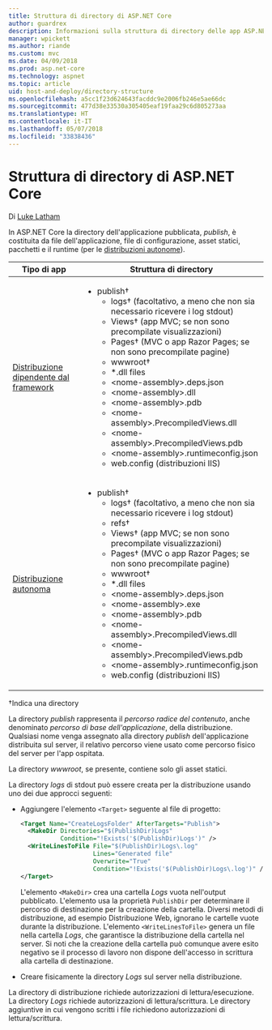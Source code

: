 ```yaml
---
title: Struttura di directory di ASP.NET Core
author: guardrex
description: Informazioni sulla struttura di directory delle app ASP.NET Core pubblicate.
manager: wpickett
ms.author: riande
ms.custom: mvc
ms.date: 04/09/2018
ms.prod: asp.net-core
ms.technology: aspnet
ms.topic: article
uid: host-and-deploy/directory-structure
ms.openlocfilehash: a5cc1f23d624643facddc9e2006fb246e5ae66dc
ms.sourcegitcommit: 477d38e33530a305405eaf19faa29c6d805273aa
ms.translationtype: HT
ms.contentlocale: it-IT
ms.lasthandoff: 05/07/2018
ms.locfileid: "33838436"
---
```

# <a name="aspnet-core-directory-structure"></a>Struttura di directory di ASP.NET Core

Di [Luke Latham](https://github.com/guardrex)

In ASP.NET Core la directory dell'applicazione pubblicata, *publish*, è costituita da file dell'applicazione, file di configurazione, asset statici, pacchetti e il runtime (per le [distribuzioni autonome](/dotnet/core/deploying/#self-contained-deployments-scd)).


| Tipo di app | Struttura di directory |
| -------- | ------------------- |
| [Distribuzione dipendente dal framework](/dotnet/core/deploying/#framework-dependent-deployments-fdd) | <ul><li>publish&dagger;<ul><li>logs&dagger; (facoltativo, a meno che non sia necessario ricevere i log stdout)</li><li>Views&dagger; (app MVC; se non sono precompilate visualizzazioni)</li><li>Pages&dagger; (MVC o app Razor Pages; se non sono precompilate pagine)</li><li>wwwroot&dagger;</li><li>*\.dll files</li><li>\<nome-assembly>.deps.json</li><li>\<nome-assembly>.dll</li><li>\<nome-assembly>.pdb</li><li>\<nome-assembly>.PrecompiledViews.dll</li><li>\<nome-assembly>.PrecompiledViews.pdb</li><li>\<nome-assembly>.runtimeconfig.json</li><li>web.config (distribuzioni IIS)</li></ul></li></ul> |
| [Distribuzione autonoma](/dotnet/core/deploying/#self-contained-deployments-scd) | <ul><li>publish&dagger;<ul><li>logs&dagger; (facoltativo, a meno che non sia necessario ricevere i log stdout)</li><li>refs&dagger;</li><li>Views&dagger; (app MVC; se non sono precompilate visualizzazioni)</li><li>Pages&dagger; (MVC o app Razor Pages; se non sono precompilate pagine)</li><li>wwwroot&dagger;</li><li>\*.dll files</li><li>\<nome-assembly>.deps.json</li><li>\<nome-assembly>.exe</li><li>\<nome-assembly>.pdb</li><li>\<nome-assembly>.PrecompiledViews.dll</li><li>\<nome-assembly>.PrecompiledViews.pdb</li><li>\<nome-assembly>.runtimeconfig.json</li><li>web.config (distribuzioni IIS)</li></ul></li></ul> |

&dagger;Indica una directory

La directory *publish* rappresenta il *percorso radice del contenuto*, anche denominato *percorso di base dell'applicazione*, della distribuzione. Qualsiasi nome venga assegnato alla directory *publish* dell'applicazione distribuita sul server, il relativo percorso viene usato come percorso fisico del server per l'app ospitata.

La directory *wwwroot*, se presente, contiene solo gli asset statici.

La directory *logs* di stdout può essere creata per la distribuzione usando uno dei due approcci seguenti:

* Aggiungere l'elemento `<Target>` seguente al file di progetto:

   ```xml
   <Target Name="CreateLogsFolder" AfterTargets="Publish">
     <MakeDir Directories="$(PublishDir)Logs" 
              Condition="!Exists('$(PublishDir)Logs')" />
     <WriteLinesToFile File="$(PublishDir)Logs\.log" 
                       Lines="Generated file" 
                       Overwrite="True" 
                       Condition="!Exists('$(PublishDir)Logs\.log')" />
   </Target>
   ```

   L'elemento `<MakeDir>` crea una cartella *Logs* vuota nell'output pubblicato. L'elemento usa la proprietà `PublishDir` per determinare il percorso di destinazione per la creazione della cartella. Diversi metodi di distribuzione, ad esempio Distribuzione Web, ignorano le cartelle vuote durante la distribuzione. L'elemento `<WriteLinesToFile>` genera un file nella cartella *Logs*, che garantisce la distribuzione della cartella nel server. Si noti che la creazione della cartella può comunque avere esito negativo se il processo di lavoro non dispone dell'accesso in scrittura alla cartella di destinazione.

* Creare fisicamente la directory *Logs* sul server nella distribuzione.

La directory di distribuzione richiede autorizzazioni di lettura/esecuzione. La directory *Logs* richiede autorizzazioni di lettura/scrittura. Le directory aggiuntive in cui vengono scritti i file richiedono autorizzazioni di lettura/scrittura.
